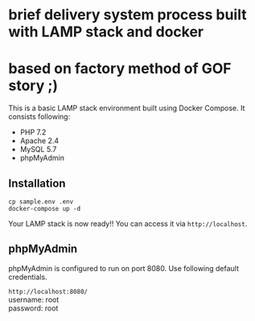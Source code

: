 
# brief delivery system process built with LAMP stack and docker
# based on factory method of GOF story ;)
This is a basic LAMP stack environment built using Docker Compose. It consists following:

* PHP 7.2
* Apache 2.4
* MySQL 5.7
* phpMyAdmin

## Installation

```shell
cp sample.env .env
docker-compose up -d
```

Your LAMP stack is now ready!! You can access it via `http://localhost`.


## phpMyAdmin

phpMyAdmin is configured to run on port 8080. Use following default credentials.

`http://localhost:8080/`  
username: root  
password: root
